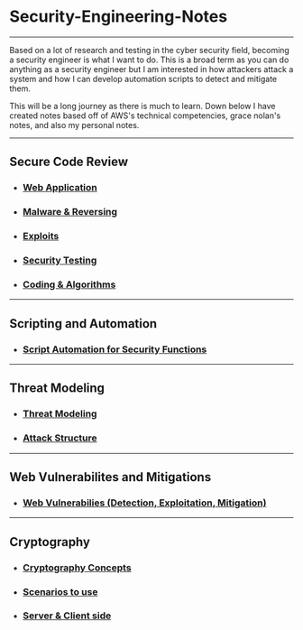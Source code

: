 # Security-Engineering-Notes

<hr>

<p> 
    Based on a lot of research and testing in the cyber security field, becoming a security engineer is what I want to do. This is a broad term as you can do anything as a security engineer but I am interested in how attackers attack a system and how I can develop automation scripts to detect and mitigate them. 
</p>
<p> 
    This will be a long journey as there is much to learn. Down below I have created notes based off of AWS's technical competencies, grace nolan's notes, and also my personal notes. 
</p>

<hr>

## Secure Code Review 

- <h3><a href ="Notes/Secure Code Review/web-application.md">Web Application</a></h3>
- <h3><a href ="Notes/Secure Code Review/malware-reversing.md"> Malware & Reversing</a></h3>
- <h3><a href ="Notes/Secure Code Review/exploits.md">Exploits</a></h3>
- <h3><a href ="Notes/Secure Code Review/security-testing.md">Security Testing</a></h3>
- <h3><a href ="Notes/Secure Code Review/coding-algorithms.md">Coding & Algorithms</a></h3>

<hr>

## Scripting and Automation 

- <h3><a href ="Notes/Scripting and Automation/security-functions.md"> Script Automation for Security Functions</a></h3>

<hr>

## Threat Modeling 

- <h3><a href ="Notes/Threat Modeling/threat-modeling.md">Threat Modeling</a></h3>
- <h3><a href ="Notes/Threat Modeling/attack-structure.md">Attack Structure</a></h3>

<hr>

## Web Vulnerabilites and Mitigations 

- <h3><a href ="Notes/Web Vulnerabilites and Mitigations/common-vulnerabilites.md">Web Vulnerabilies (Detection, Exploitation, Mitigation)</a></h3>

<hr>

## Cryptography

- <h3><a href ="Notes/Cryptography/cryptography.md">Cryptography Concepts</a></h3>
- <h3><a href ="Notes/Cryptography/scenarios.md">Scenarios to use</a></h3>
- <h3><a href ="Notes/Cryptography/server-client-side.md">Server & Client side</a></h3>



